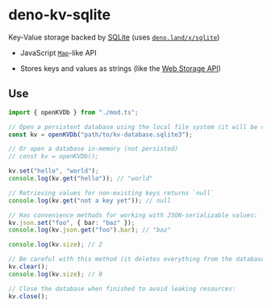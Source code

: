 # deno-kv-sqlite

Key-Value storage backed by [SQLite](https://sqlite.org/) (uses
[`deno.land/x/sqlite`](https://deno.land/x/sqlite))

- JavaScript
  [`Map`](https://developer.mozilla.org/en-US/docs/Web/JavaScript/Reference/Global_Objects/Map)-like
  API

- Stores keys and values as strings (like the
  [Web Storage API](https://developer.mozilla.org/en-US/docs/Web/API/Web_Storage_API))

## Use

```ts
import { openKVDb } from "./mod.ts";

// Open a persistent database using the local file system (it will be created if necessary):
const kv = openKVDb("path/to/kv-database.sqlite3");

// Or open a database in-memory (not persisted)
// const kv = openKVDb();

kv.set("hello", "world");
console.log(kv.get("hello")); // "world"

// Retrieving values for non-existing keys returns `null`
console.log(kv.get("not a key yet")); // null

// Has convenience methods for working with JSON-serializable values:
kv.json.set("foo", { bar: "baz" });
console.log(kv.json.get("foo").bar); // "baz"

console.log(kv.size); // 2

// Be careful with this method (it deletes everything from the database!)
kv.clear();
console.log(kv.size); // 0

// Close the database when finished to avoid leaking resources:
kv.close();
```
